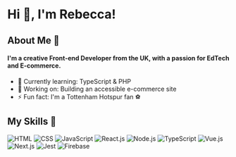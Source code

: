 # Hi 👋, I'm Rebecca! 

## About Me 🚀

<h4>I'm a creative Front-end Developer from the UK, with a passion for EdTech and E-commerce.</h4>

- 🌱 Currently learning: TypeScript & PHP
- 🔭 Working on: Building an accessible e-commerce site
- ⚡ Fun fact: I'm a Tottenham Hotspur fan ⚽

## My Skills 🧠

![HTML](https://img.shields.io/badge/-HTML-E34F26?style=flat-square&logo=html5&logoColor=white)
![CSS](https://img.shields.io/badge/-CSS-1572B6?style=flat-square&logo=css3&logoColor=white)
![JavaScript](https://img.shields.io/badge/-JavaScript-F7DF1E?style=flat-square&logo=javascript&logoColor=black)
![React.js](https://img.shields.io/badge/-React-61DAFB?style=flat-square&logo=react&logoColor=black)
![Node.js](https://img.shields.io/badge/-Node.js-339933?style=flat-square&logo=node.js&logoColor=white)
![TypeScript](https://img.shields.io/badge/TypeScript-007ACC?style=flat-square&logo=typescript&logoColor=white)
![Vue.js](https://img.shields.io/badge/Vue%20js-35495E?style=flat-square&logo=vuedotjs&logoColor=4FC08D)
![Next.js](	https://img.shields.io/badge/next%20js-000000?style=flat-square&logo=nextdotjs&logoColor=white)
![Jest](	https://img.shields.io/badge/Jest-C21325?style=flat-square&logo=jest&logoColor=white)
![Firebase](https://img.shields.io/badge/firebase-ffca28?style=flat-squaree&logo=firebase&logoColor=black)

<!-- - 🌍 Languages: **[programming languages and human languages you speak]**
- 📫 How to reach me: -->



